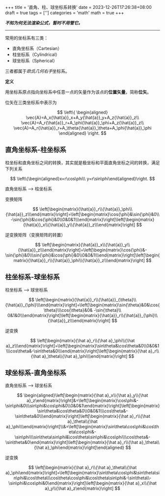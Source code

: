 +++
title = '直角、柱、球坐标系转换'
date = 2023-12-26T17:26:38+08:00
draft = true
tags = ['']
categories = 'math'
math = true
+++

***不知为何无法渲染公式，暂时不用管它。***

---

常用的坐标系有三类：

- 直角坐标系（Cartesian）
- 柱坐标系（Cylindrical）
- 球坐标系（Spherical）

三者都属于*欧氏几何右手*坐标系。

<!--more-->


**定义**

用坐标系原点指向坐标系中任意一点的矢量作为该点的**位置矢量**，简称**位矢**。

位矢在三类坐标系中表示为

$$
\left\{
\begin{aligned}
\vec{A}=A_x{\hat{a}}_x+A_y{\hat{a}}_y+A_z{\hat{a}}_z\\
\vec{A}=A_r{\hat{a}}_r+A_\phi{\hat{a}}_\phi+A_z{\hat{a}}_z\\
\vec{A}=A_r{\hat{a}}_r+A_\theta{\hat{a}}_\theta+A_\phi{\hat{a}}_\phi
\end{aligned}
\right.
$$

## 直角坐标系-柱坐标系

柱坐标和直角坐标之间的转换，其实就是极坐标和平面直角坐标之间的转换，满足下列关系

$$
\left\{\begin{aligned}x=r\cos\phi\\ y=r\sin\phi\end{aligned}\right.
$$

直角坐标系 --> 柱坐标系

变换矩阵

$$
\left[\begin{matrix}{\hat{a}}_r\\{\hat{a}}_\phi\\{\hat{a}}_z\\\end{matrix}\right]=\left[\begin{matrix}\cos{\phi}&\sin{\phi}&0\\-\sin{\phi}&\cos{\phi}&0\\0&0&1\\\end{matrix}\right]\left[\begin{matrix}{\hat{a}}_x\\{\hat{a}}_y\\{\hat{a}}_z\\\end{matrix}\right]
$$

逆变换矩阵（变换矩阵的转置）

$$
\left[\begin{matrix}{\hat{a}}_x\\{\hat{a}}_y\\{\hat{a}}_z\\\end{matrix}\right]=\left[\begin{matrix}\cos{\phi}&-\sin{\phi}&0\\\sin{\phi}&\cos{\phi}&0\\0&0&1\\\end{matrix}\right]\left[\begin{matrix}{\hat{a}}_r\\{\hat{a}}_\phi\\{\hat{a}}_z\\\end{matrix}\right]
$$

## 柱坐标系-球坐标系

柱坐标系 --> 球坐标系

$$
\left[\begin{matrix}{\hat{a}}_r\\{\hat{a}}_{\theta}\\{\hat{a}}_{\phi}\\\end{matrix}\right]=\left[\begin{matrix}\sin{\theta}&0&\cos{\theta}\\\cos{\theta}&0& -\sin{\theta}\\ 0&1&0\\\end{matrix}\right]\left[\begin{matrix}{\hat{a}}_r\\{\hat{a}}_{\phi}\\{\hat{a}}_z\\\end{matrix}\right]
$$

逆变换

$$
\left[\begin{matrix}{\hat a}_r\\{\hat a}_\phi\\{\hat a}_z\\\end{matrix}\right]=\left[\begin{matrix}\sin\theta&\cos\theta&0\\0&0&1\\\cos\theta&-\sin\theta&0\\\end{matrix}\right]\left[\begin{matrix}{\hat a}_r\\{\hat a}_\theta\\{\hat a}_\phi\\\end{matrix}\right]
$$

## 球坐标系-直角坐标系

直角坐标系 --> 球坐标系

$$
\begin{aligned}\left[\begin{matrix}{\hat a}_x\\{\hat a}_y\\{\hat a}_z\end{matrix}\right]&=\left[\begin{matrix}\cos\phi&-\sin\phi&0\\\sin\phi&\cos\phi&0\\0&0&1\end{matrix}\right]\left[\begin{matrix}\sin\theta&\cos\theta&0\\0&0&1\\\cos\theta&-\sin\theta&0\\\end{matrix}\right]\left[\begin{matrix}{\hat a}_r\\{\hat a}_\theta\\{\hat a}_\phi\\\end{matrix}\right]\\&=\left[\begin{matrix}\sin\theta\cos\phi&\cos\theta\cos\phi&-\sin\phi\\\sin\theta\sin\phi&\cos\theta\sin\phi&\cos\phi\\\cos\theta&-\sin\theta&0\end{matrix}\right]\left[\begin{matrix}{\hat a}_r\\{\hat a}_\theta\\{\hat a}_\phi\end{matrix}\right]\end{aligned}
$$

逆变换

$$
\left[\begin{matrix}{\hat a}_r\\{\hat a}_\theta\\{\hat a}_\phi\end{matrix}\right]=\left[\begin{matrix}\sin\theta\cos\phi&\sin\theta\sin\phi&\cos\theta\\\cos\theta\cos\phi&\cos\theta\sin\phi&-\sin\theta\\-\sin\phi&\cos\phi&0\end{matrix}\right]\left[\begin{matrix}{\hat a}_x\\{\hat a}_y\\{\hat a}_z\end{matrix}\right]
$$

